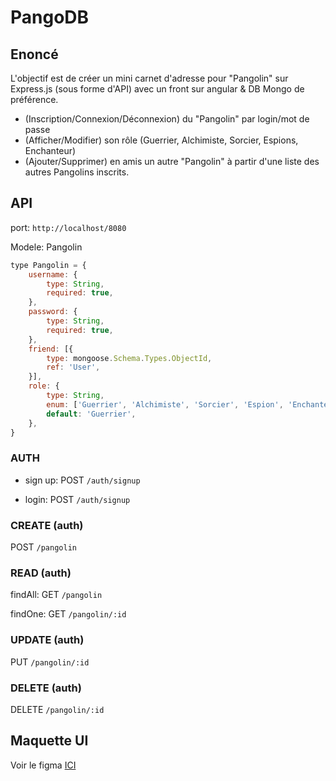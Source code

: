 # PangoDB

## Enoncé
L'objectif est de créer un mini carnet d'adresse pour "Pangolin" sur Express.js (sous forme d'API) avec un front sur angular &  DB Mongo de préférence. 
- (Inscription/Connexion/Déconnexion) du "Pangolin" par login/mot de passe 
- (Afficher/Modifier) son rôle (Guerrier, Alchimiste, Sorcier, Espions, Enchanteur)
- (Ajouter/Supprimer) en amis un autre "Pangolin" à partir d'une liste des autres Pangolins inscrits.

## API

port: `http://localhost/8080`

Modele: 
Pangolin
```js
type Pangolin = {
    username: {
        type: String,
        required: true,
    },
    password: {
        type: String,
        required: true,
    },
    friend: [{
        type: mongoose.Schema.Types.ObjectId,
        ref: 'User',
    }],
    role: {
        type: String,
        enum: ['Guerrier', 'Alchimiste', 'Sorcier', 'Espion', 'Enchanteur'],
        default: 'Guerrier',
    },  
}
```
### AUTH

- sign up:
POST `/auth/signup` 

- login:
POST `/auth/signup` 


### CREATE (auth)
POST `/pangolin` 

### READ (auth)
findAll:
GET `/pangolin` 

findOne:
GET `/pangolin/:id` 

### UPDATE (auth)
PUT `/pangolin/:id` 

### DELETE (auth)
DELETE `/pangolin/:id`

## Maquette UI 

Voir le figma [ICI](https://www.figma.com/file/UJoRrhzQ8ll8ni7kRAiNi1/PangoDB?type=design&node-id=0%3A1&t=m2YhP6smNUg7kqX0-1)
